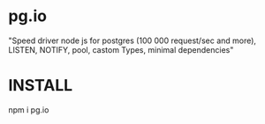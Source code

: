 # pg.io
"Speed driver node js for postgres (100 000 request/sec and more), LISTEN, NOTIFY, pool, castom Types, minimal dependencies"

# INSTALL

npm i pg.io
